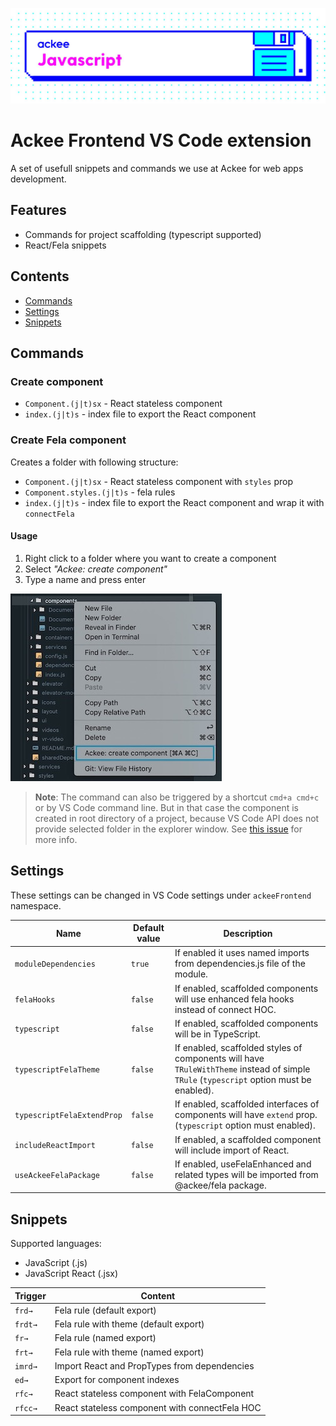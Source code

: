 ![Ackee javascript](images/ackee_javascript.jpeg)

# Ackee Frontend VS Code extension

A set of usefull snippets and commands we use at Ackee for web apps development.

## Features

- Commands for project scaffolding (typescript supported)
- React/Fela snippets

## Contents

- [Commands](#commands)
- [Settings](#settings)
- [Snippets](#snippets)

## Commands

### Create component

- `Component.(j|t)sx` - React stateless component
- `index.(j|t)s` - index file to export the React component

### Create Fela component

Creates a folder with following structure:

- `Component.(j|t)sx` - React stateless component with `styles` prop
- `Component.styles.(j|t)s` - fela rules
- `index.(j|t)s` - index file to export the React component and wrap it with `connectFela`

#### Usage

1. Right click to a folder where you want to create a component
2. Select _"Ackee: create component"_
3. Type a name and press enter

![Create component example](images/create_component_example.jpg)

> **Note**: The command can also be triggered by a shortcut `cmd+a cmd+c` or by VS Code command line. But in that case the component is created in root directory of a project, because VS Code API does not provide selected folder in the explorer window. See [this issue](https://github.com/Microsoft/vscode/issues/3553) for more info.

## Settings

These settings can be changed in VS Code settings under `ackeeFrontend` namespace.

| Name                       | Default value | Description                                                                                                                             |
| -------------------------- | ------------- | --------------------------------------------------------------------------------------------------------------------------------------- |
| `moduleDependencies`       | `true`        | If enabled it uses named imports from dependencies.js file of the module.                                                               |
| `felaHooks`                | `false`       | If enabled, scaffolded components will use enhanced fela hooks instead of connect HOC.                                                  |
| `typescript`               | `false`       | If enabled, scaffolded components will be in TypeScript.                                                                                |
| `typescriptFelaTheme`      | `false`       | If enabled, scaffolded styles of components will have `TRuleWithTheme` instead of simple `TRule` (`typescript` option must be enabled). |
| `typescriptFelaExtendProp` | `false`       | If enabled, scaffolded interfaces of components will have `extend` prop. (`typescript` option must enabled).                            |
| `includeReactImport`       | `false`       | If enabled, a scaffolded component will include import of React.                                                                        |
| `useAckeeFelaPackage`      | `false`       | If enabled, useFelaEnhanced and related types will be imported from @ackee/fela package.                                                |

## Snippets

Supported languages:

- JavaScript (.js)
- JavaScript React (.jsx)

| Trigger | Content                                        |
| ------- | ---------------------------------------------- |
| `frd→`  | Fela rule (default export)                     |
| `frdt→` | Fela rule with theme (default export)          |
| `fr→`   | Fela rule (named export)                       |
| `frt→`  | Fela rule with theme (named export)            |
| `imrd→` | Import React and PropTypes from dependencies   |
| `ed→`   | Export for component indexes                   |
| `rfc→`  | React stateless component with FelaComponent   |
| `rfcc→` | React stateless component with connectFela HOC |
